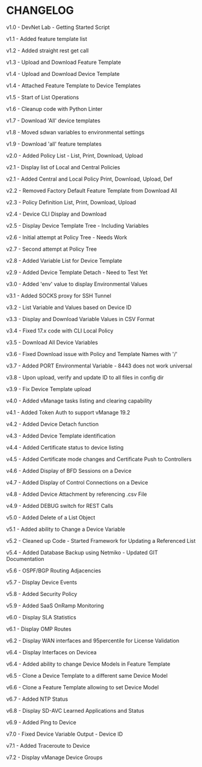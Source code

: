 # CHANGELOG

v1.0 - DevNet Lab - Getting Started Script

v1.1 - Added feature template list

v1.2 - Added straight rest get call

v1.3 - Upload and Download Feature Template

v1.4 - Upload and Download Device Template

v1.4 - Attached Feature Template to Device Templates

v1.5 - Start of List Operations

v1.6 - Cleanup code with Python Linter

v1.7 - Download 'All' device templates

v1.8 - Moved sdwan variables to environmental settings

v1.9 - Download 'all' feature templates

v2.0 - Added Policy List - List, Print, Download, Upload

v2.1 - Display list of Local and Central Policies

v2.1 - Added Central and Local Policy Print, Download, Upload, Def

v2.2 - Removed Factory Default Feature Template from Download All

v2.3 - Policy Definition List, Print, Download, Upload

v2.4 - Device CLI Display and Download

v2.5 - Display Device Template Tree - Including Variables

v2.6 - Initial attempt at Policy Tree - Needs Work

v2.7 - Second attempt at Policy Tree

v2.8 - Added Variable List for Device Template

v2.9 - Added Device Template Detach - Need to Test Yet

v3.0 - Added 'env' value to display Environmental Values

v3.1 - Added SOCKS proxy for SSH Tunnel

v3.2 - List Variable and Values based on Device ID

v3.3 - Display and Download Variable Values in CSV Format

v3.4 - Fixed 17.x code with CLI Local Policy

v3.5 - Download All Device Variables

v3.6 - Fixed Download issue with Policy and Template Names with '/'

v3.7 - Added PORT Environmental Variable - 8443 does not work universal

v3.8 - Upon upload, verify and update ID to all files in config dir

v3.9 - Fix Device Template upload

v4.0 - Added vManage tasks listing and clearing capability

v4.1 - Added Token Auth to support vManage 19.2

v4.2 - Added Device Detach function

v4.3 - Added Device Template identification

v4.4 - Added Certificate status to device listing

v4.5 - Added Certificate mode changes and Certificate Push to Controllers

v4.6 - Added Display of BFD Sessions on a Device

v4.7 - Added Display of Control Connections on a Device

v4.8 - Added Device Attachment by referencing .csv File

v4.9 - Added DEBUG switch for REST Calls

v5.0 - Added Delete of a List Object

v5.1 - Added ability to Change a Device Variable

v5.2 - Cleaned up Code - Started Framework for Updating a Referenced List

v5.4 - Added Database Backup using Netmiko - Updated GIT Documentation

v5.6 - OSPF/BGP Routing Adjacencies

v5.7 - Display Device Events

v5.8 - Added Security Policy

v5.9 - Added SaaS OnRamp Monitoring

v6.0 - Display SLA Statistics

v6.1 - Display OMP Routes

v6.2 - Display WAN interfaces and 95percentile for License Validation

v6.4 - Display Interfaces on Devicea

v6.4 - Added ability to change Device Models in Feature Template

v6.5 - Clone a Device Template to a different same Device Model

v6.6 - Clone a Feature Template allowing to set Device Model

v6.7 - Added NTP Status

v6.8 - Display SD-AVC Learned Applications and Status

v6.9 - Added Ping to Device

v7.0 - Fixed Device Variable Output - Device ID

v7.1 - Added Traceroute to Device

v7.2 - Display vManage Device Groups